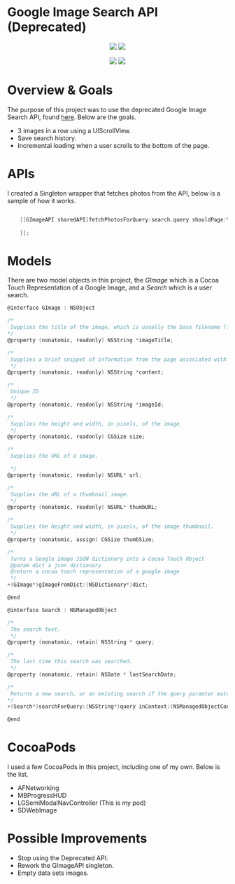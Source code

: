 # Google Image Search API (Deprecated)

<p align="center">
  <img src="https://raw.githubusercontent.com/lukegeiger/googleimageapi/master/1.png">
  <img src="https://raw.githubusercontent.com/lukegeiger/googleimageapi/master/2.png">
</p>

<p align="center">
  <img src="https://raw.githubusercontent.com/lukegeiger/googleimageapi/master/3.png">
  <img src="https://raw.githubusercontent.com/lukegeiger/googleimageapi/master/4.png">
</p>

# Overview & Goals

The purpose of this project was to use the deprecated Google Image Search API, found [here](https://developers.google.com/image-search/). Below are the goals.

- 3 images in a row using a UIScrollView.
- Save search history.
- Incremental loading when a user scrolls to the bottom of the page.

# APIs

I created a Singleton wrapper that fetches photos from the API, below is a sample of how it works.

```objective-c

    [[GImageAPI sharedAPI]fetchPhotosForQuery:search.query shouldPage:YES onCompletion:^(NSArray*gimages,NSError*error){
        
    }];

```

# Models

There are two model objects in this project, the *GImage* which is a Cocoa Touch Representation of a Google Image, and a *Search* which is a user search.

```GImage.h
@interface GImage : NSObject

/*
 Supplies the title of the image, which is usually the base filename (for example, monkey.png.)
*/
@property (nonatomic, readonly) NSString *imageTitle;

/*
 Supplies a brief snippet of information from the page associated with the image result.
 */
@property (nonatomic, readonly) NSString *content;

/*
 Unique ID
 */
@property (nonatomic, readonly) NSString *imageId;

/*
 Supplies the height and width, in pixels, of the image.
 */
@property (nonatomic, readonly) CGSize size;

/*
 Supplies the URL of a image.

 */
@property (nonatomic, readonly) NSURL* url;

/*
 Supplies the URL of a thumbnail image.
 */
@property (nonatomic, readonly) NSURL* thumbURL;

/*
 Supplies the height and width, in pixels, of the image thumbnail.
 */
@property (nonatomic, assign) CGSize thumbSize;

/*
 Turns a Google Image JSON dictionary into a Cocoa Touch Object
 @param dict a json dictionary
 @return a cocoa touch representation of a google image
 */
+(GImage*)gImageFromDict:(NSDictionary*)dict;

@end

```

```Search.h
@interface Search : NSManagedObject

/*
 The search text.
 */
@property (nonatomic, retain) NSString * query;

/*
 The last time this search was searched.
 */
@property (nonatomic, retain) NSDate * lastSearchDate;

/*
 Returns a new search, or an existing search if the query paramter matches a previous query
*/
+(Search*)searchForQuery:(NSString*)query inContext:(NSManagedObjectContext*)context;

@end

```

# CocoaPods

I used a few CocoaPods in this project, including one of my own. Below is the list.

- AFNetworking
- MBProgressHUD
- LGSemiModalNavController (This is my pod)
- SDWebImage

# Possible Improvements

- Stop using the Deprecated API.
- Rework the GImageAPI singleton.
- Empty data sets images.
